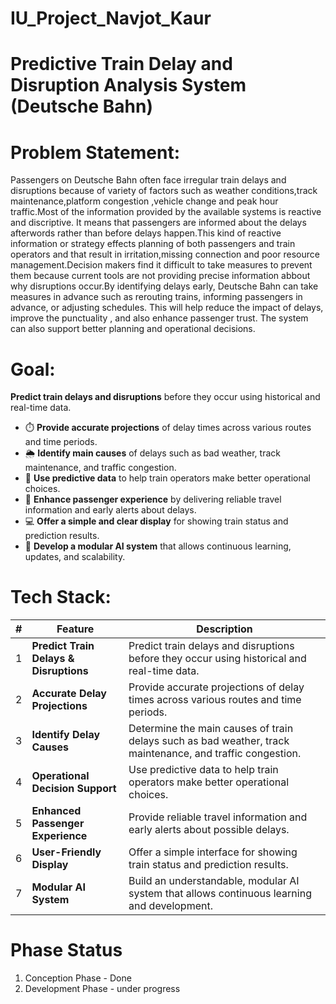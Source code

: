 # IU_Project_Navjot_Kaur

# Predictive Train Delay and Disruption Analysis System (Deutsche Bahn)

# Problem Statement:
Passengers on Deutsche Bahn often face irregular train delays and disruptions because of variety of factors such as weather conditions,track maintenance,platform congestion ,vehicle change and peak hour traffic.Most of the information provided by the available systems is reactive and discriptive. It means that passengers are informed about the delays afterwords rather than before delays happen.This kind of reactive information or strategy effects planning of both passengers and train operators and that result in irritation,missing connection and poor resource management.Decision makers find it difficult to take measures to prevent them because current tools are not providing precise information abbout why disruptions occur.By identifying delays early, Deutsche Bahn can take measures in advance such as rerouting trains, informing passengers in advance, or adjusting schedules. This will help reduce the impact of delays, improve the punctuality , and also enhance passenger trust. The system can also support better planning and operational decisions.

# Goal:
**Predict train delays and disruptions** before they occur using historical and real-time data.  
- ⏱️ **Provide accurate projections** of delay times across various routes and time periods.  
- 🌦️ **Identify main causes** of delays such as bad weather, track maintenance, and traffic congestion.  
- 🧠 **Use predictive data** to help train operators make better operational choices.  
- 🚉 **Enhance passenger experience** by delivering reliable travel information and early alerts about delays.  
- 💻 **Offer a simple and clear display** for showing train status and prediction results.  
- 🧩 **Develop a modular AI system** that allows continuous learning, updates, and scalability.

# Tech Stack:
| # | Feature | Description |
|---|----------|-------------|
| 1 | **Predict Train Delays & Disruptions** | Predict train delays and disruptions before they occur using historical and real-time data. |
| 2 | **Accurate Delay Projections** | Provide accurate projections of delay times across various routes and time periods. |
| 3 | **Identify Delay Causes** | Determine the main causes of train delays such as bad weather, track maintenance, and traffic congestion. |
| 4 | **Operational Decision Support** | Use predictive data to help train operators make better operational choices. |
| 5 | **Enhanced Passenger Experience** | Provide reliable travel information and early alerts about possible delays. |
| 6 | **User-Friendly Display** | Offer a simple interface for showing train status and prediction results. |
| 7 | **Modular AI System** | Build an understandable, modular AI system that allows continuous learning and development. |

# Phase Status
1. Conception Phase - Done
2. Development Phase - under progress
